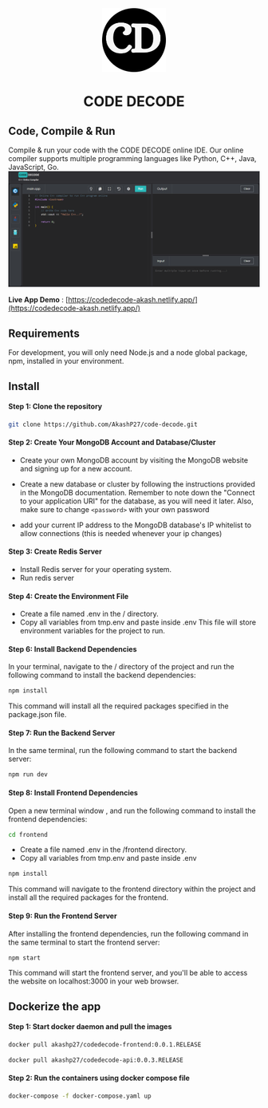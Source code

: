 <div align="center">
    <a href="https://codedecode-akash.netlify.app/">
  <img src="https://github.com/AkashP27/code-decode/blob/main/frontend/public/logo.png" width="128px"/>
    </a>
    <h1>CODE DECODE</h1>

  <div align="start"> 
    <h2>Code, Compile & Run</h2>
    Compile & run your code with the CODE DECODE online IDE. Our online compiler supports multiple programming languages like Python, C++, Java, JavaScript, Go.
  </div>
    <img src="https://github.com/AkashP27/code-decode/blob/main/frontend/public/homepage.png" width="800px"/>
</div>

**Live App Demo** : [https://codedecode-akash.netlify.app/](https://codedecode-akash.netlify.app/)

## Requirements

For development, you will only need Node.js and a node global package, npm, installed in your environment.

## Install

#### Step 1: Clone the repository

```bash
git clone https://github.com/AkashP27/code-decode.git
```

#### Step 2: Create Your MongoDB Account and Database/Cluster

- Create your own MongoDB account by visiting the MongoDB website and signing up for a new account.

- Create a new database or cluster by following the instructions provided in the MongoDB documentation. Remember to note down the "Connect to your application URI" for the database, as you will need it later. Also, make sure to change `<password>` with your own password

- add your current IP address to the MongoDB database's IP whitelist to allow connections (this is needed whenever your ip changes)

#### Step 3: Create Redis Server

- Install Redis server for your operating system.
- Run redis server

#### Step 4: Create the Environment File

- Create a file named .env in the / directory.
- Copy all variables from tmp.env and paste inside .env
  This file will store environment variables for the project to run.

#### Step 6: Install Backend Dependencies

In your terminal, navigate to the / directory of the project and run the following command to install the backend dependencies:

```bash
npm install
```

This command will install all the required packages specified in the package.json file.

#### Step 7: Run the Backend Server

In the same terminal, run the following command to start the backend server:

```bash
npm run dev
```

#### Step 8: Install Frontend Dependencies

Open a new terminal window , and run the following command to install the frontend dependencies:

```bash
cd frontend
```

- Create a file named .env in the /frontend directory.
- Copy all variables from tmp.env and paste inside .env

```bash
npm install
```

This command will navigate to the frontend directory within the project and install all the required packages for the frontend.

#### Step 9: Run the Frontend Server

After installing the frontend dependencies, run the following command in the same terminal to start the frontend server:

```bash
npm start
```

This command will start the frontend server, and you'll be able to access the website on localhost:3000 in your web browser.

## Dockerize the app

#### Step 1: Start docker daemon and pull the images

```bash
docker pull akashp27/codedecode-frontend:0.0.1.RELEASE
```

```bash
docker pull akashp27/codedecode-api:0.0.3.RELEASE
```

#### Step 2: Run the containers using docker compose file

```bash
docker-compose -f docker-compose.yaml up
```
